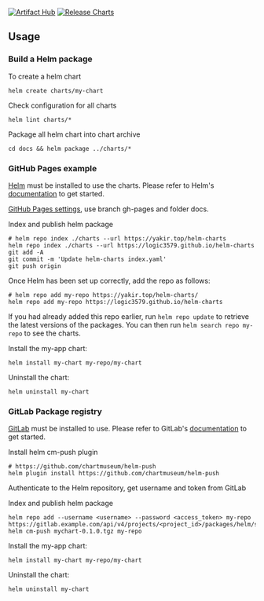 [![Artifact Hub](https://img.shields.io/badge/Artifact%20Hub-repo-blue)](https://artifacthub.io/) [![Release Charts](https://github.com/logic3579/helm-charts/actions/workflows/release.yml/badge.svg?branch=main)](https://github.com/logic3579/helm-charts/actions/workflows/release.yml)

## Usage

### Build a Helm package

To create a helm chart

    helm create charts/my-chart

Check configuration for all charts

    helm lint charts/*

Package all helm chart into chart archive

    cd docs && helm package ../charts/*

### GitHub Pages example

[Helm](https://helm.sh) must be installed to use the charts. Please refer to
Helm's [documentation](https://helm.sh/docs/) to get started.

[GitHub Pages settings](https://github.com/logic3579/helm-charts/settings/pages), use branch gh-pages and folder docs.

Index and publish helm package

    # helm repo index ./charts --url https://yakir.top/helm-charts
    helm repo index ./charts --url https://logic3579.github.io/helm-charts
    git add -A
    git commit -m 'Update helm-charts index.yaml'
    git push origin

Once Helm has been set up correctly, add the repo as follows:

    # helm repo add my-repo https://yakir.top/helm-charts/
    helm repo add my-repo https://logic3579.github.io/helm-charts

If you had already added this repo earlier, run `helm repo update` to retrieve
the latest versions of the packages.
You can then run `helm search repo my-repo` to see the charts.

Install the my-app chart:

    helm install my-chart my-repo/my-chart

Uninstall the chart:

    helm uninstall my-chart

### GitLab Package registry

[GitLab](https://gitlab.com/) must be installed to use. Please refer to
GitLab's [documentation](https://docs.gitlab.com/ee/user/packages/helm_repository/) to get started.

Install helm cm-push plugin

    # https://github.com/chartmuseum/helm-push
    helm plugin install https://github.com/chartmuseum/helm-push

Authenticate to the Helm repository, get username and token from GitLab

Index and publish helm package

    helm repo add --username <username> --password <access_token> my-repo https://gitlab.example.com/api/v4/projects/<project_id>/packages/helm/stable
    helm cm-push mychart-0.1.0.tgz my-repo

Install the my-app chart:

    helm install my-chart my-repo/my-chart

Uninstall the chart:

    helm uninstall my-chart
